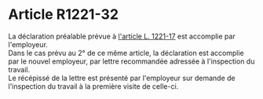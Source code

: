 # Article R1221-32

  
La déclaration préalable prévue à [l'article L. 1221-17][1] est accomplie par l'employeur.   
Dans le cas prévu au 2° de ce même article, la déclaration est accomplie par le nouvel employeur, par lettre recommandée adressée à l'inspection du travail.   
Le récépissé de la lettre est présenté par l'employeur sur demande de l'inspection du travail à la première visite de celle-ci.

 [1]: /affichCodeArticle.do?cidTexte=LEGITEXT000006072050&idArticle=LEGIARTI000006900857&dateTexte=&categorieLien=cid